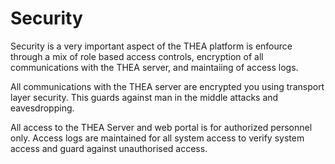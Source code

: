 # Security

Security is a very important aspect of the THEA platform is enfource through a mix of role based access controls, encryption of all communications with the THEA server, and maintaiing of access logs.

All communications with the THEA server are encrypted you using transport layer security.  This guards against man in the middle attacks and eavesdropping. 

All access to the THEA Server and web portal is for authorized personnel only. Access logs are maintained for all system access to verify system access and guard against unauthorised access.
